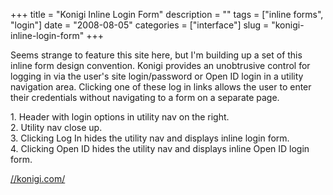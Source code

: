 +++
title = "Konigi Inline Login Form"
description = ""
tags = ["inline forms", "login"]
date = "2008-08-05"
categories = ["interface"]
slug = "konigi-inline-login-form"
+++


<p>Seems strange to feature this site here, but I'm building up a set of this inline form design convention. Konigi provides an unobtrusive control for logging in via the user's site login/password or Open ID login in a utility navigation area. Clicking one of these log in links allows the user to enter their credentials without navigating to a form on a separate page.</p>
<div id="screens-full" class="clear"><div class="caption">1. Header with login options in utility nav on the right.</div><div class="fullimg clear"><a href="//konigi.com/media/interface/konigi-inline-login-1.png" class="group" rel="group" title="1. Header with login options in utility nav on the right."><img src="//konigi.com/media/interface/konigi-inline-login-1.png" alt="" class="img-responsive"></a></div></div><div id="screens-full" class="clear"><div class="caption">2. Utility nav close up.</div><div class="fullimg clear"><a href="//konigi.com/media/interface/konigi-inline-login-2.png" class="group" rel="group" title="2. Utility nav close up."><img src="//konigi.com/media/interface/konigi-inline-login-2.png" alt="" class="img-responsive"></a></div></div><div id="screens-full" class="clear"><div class="caption">3. Clicking Log In hides the utility nav and displays inline login form.</div><div class="fullimg clear"><a href="//konigi.com/media/interface/konigi-inline-login-3.png" class="group" rel="group" title="3. Clicking Log In hides the utility nav and displays inline login form."><img src="//konigi.com/media/interface/konigi-inline-login-3.png" alt="" class="img-responsive"></a></div></div><div id="screens-full" class="clear"><div class="caption">4. Clicking Open ID hides the utility nav and displays inline Open ID login form.</div><div class="fullimg clear"><a href="//konigi.com/media/interface/konigi-inline-login-4.png" class="group" rel="group" title="4. Clicking Open ID hides the utility nav and displays inline Open ID login form."><img src="//konigi.com/media/interface/konigi-inline-login-4.png" alt="" class="img-responsive"></a></div></div>        
<p><a href="../index.html">//konigi.com/</a></p>

